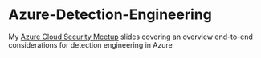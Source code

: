 # Azure-Detection-Engineering
My [Azure Cloud Security Meetup](https://www.youtube.com/watch?v=ZffU722IzsE) slides covering an overview end-to-end considerations for detection engineering in Azure
